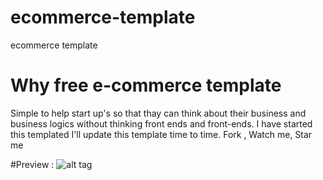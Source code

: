 # ecommerce-template
ecommerce template
# Why free e-commerce template
Simple to help start up's so that thay can think about their business and business logics without thinking front ends and front-ends.
I have started this templated I'll update this template time to time. 
Fork , Watch me, Star me

#Preview :
![alt tag](http://share.pho.to/9bDPx/lj/original)

